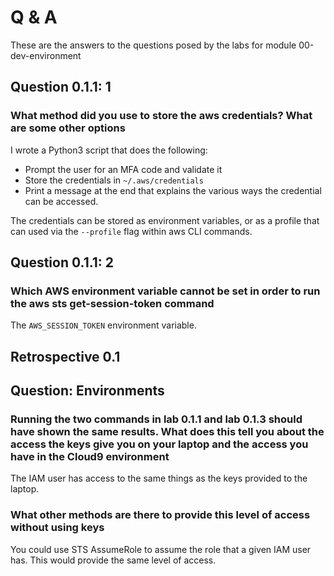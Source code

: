 # Q & A

These are the answers to the questions posed by the labs for module 00-dev-environment

## Question 0.1.1: 1

### What method did you use to store the aws credentials? What are some other options

I wrote a Python3 script that does the following:

* Prompt the user for an MFA code and validate it
* Store the credentials in `~/.aws/credentials`
* Print a message at the end that explains the various ways the
  credential can be accessed.

The credentials can be stored as environment variables, or as a profile
that can used via the `--profile` flag within aws CLI commands.

## Question 0.1.1: 2

### Which AWS environment variable cannot be set in order to run the aws sts get-session-token command

The `AWS_SESSION_TOKEN` environment variable.

## Retrospective 0.1

## Question: Environments

### Running the two commands in lab 0.1.1 and lab 0.1.3 should have shown the same results. What does this tell you about the access the keys give you on your laptop and the access you have in the Cloud9 environment

The IAM user has access to the same things as the keys provided to the laptop.

### What other methods are there to provide this level of access without using keys

You could use STS AssumeRole to assume the role that a given IAM user has. This would provide the same level of access.
